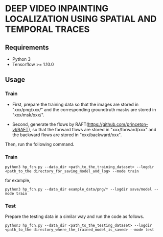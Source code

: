 # DEEP VIDEO INPAINTING LOCALIZATION USING SPATIAL AND TEMPORAL TRACES



## Requirements
- Python 3
- Tensorflow >= 1.10.0


## Usage
### Train
* First, prepare the training data so that the images are stored in "xxx/png/xxx/" and the corresponding groundtruth masks are stored in "xxx/msk/xxx/".

* Second, generate the flows by RAFT(https://github.com/princeton-vl/RAFT), so that the forward flows are stored in "xxx/forward/xxx" and the backward flows are stored in "xxx/backward/xxx". 

Then, run the following command.
### Train
```
python3 hp_fcn.py --data_dir <path_to_the_training_dataset> --logdir <path_to_the directory_for_saving_model_and_log> --mode train
```
for example,
```
python3 hp_fcn.py --data_dir example_data/png/* --logdir save/model --mode train
```

### Test
Prepare the testing data in a similar way and run the code as follows.
```
python3 hp_fcn.py --data_dir <path_to_the_testing_dataset> --logdir <path_to_the directory_where_the_trained_model_is_saved> --mode test
```

 


